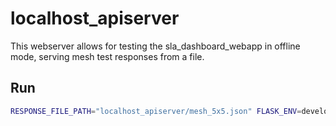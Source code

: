 # localhost_apiserver

This webserver allows for testing the sla_dashboard_webapp in offline mode, serving mesh test responses from a file.

## Run

```bash
RESPONSE_FILE_PATH="localhost_apiserver/mesh_5x5.json" FLASK_ENV=developmentt FLASK_APP=localhost_apiserver flask run --port=9050
```
